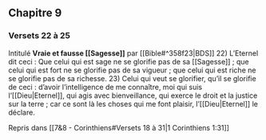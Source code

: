 ## Chapitre 9
### Versets 22 à 25
Intitulé **Vraie et fausse [[Sagesse]]** par [[Bible#^358f23|BDS]]
22) L’Eternel dit ceci :
    Que celui qui est sage ne se glorifie pas de sa [[Sagesse]] ;
    que celui qui est fort ne se glorifie pas de sa vigueur ;
    que celui qui est riche ne se glorifie pas de sa richesse.
23) Celui qui veut se glorifier, qu’il se glorifie de ceci :
    d’avoir l’intelligence de me connaître, moi qui suis l’[[Dieu|Eternel]],
    qui agis avec bienveillance,
    qui exerce le droit et la justice sur la terre ;
    car ce sont là les choses qui me font plaisir, l’[[Dieu|Eternel]] le déclare.

Repris dans [[7&8 - Corinthiens#Versets 18 à 31|1 Corinthiens 1:31]]